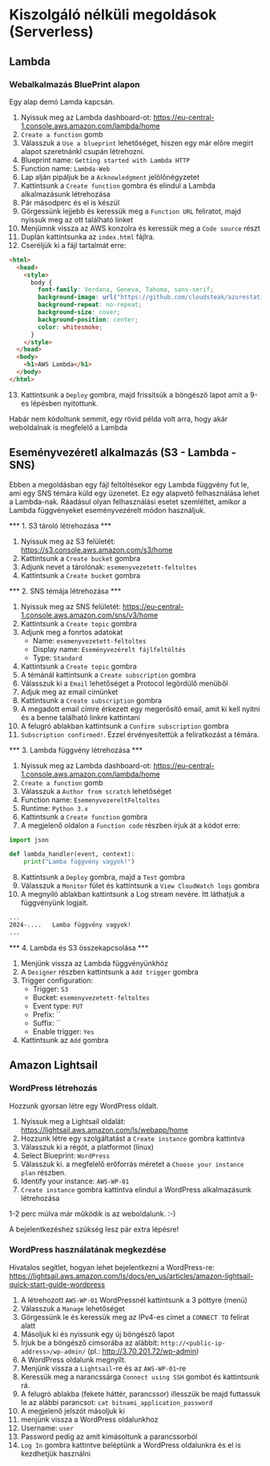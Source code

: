 # Kiszolgáló nélküli megoldások (Serverless)

## Lambda

### Webalkalmazás BluePrint alapon

Egy alap demó Lamda kapcsán.

1.  Nyissuk meg az Lambda dashboard-ot: https://eu-central-1.console.aws.amazon.com/lambda/home
2.  `Create a function` gomb
3.  Válasszuk a `Use a blueprint` lehetőséget, hiszen egy már előre megírt alapot szeretnánkl csupán létrehozni.
4.  Blueprint name: `Getting started with Lambda HTTP`
5.  Function name: `Lambda-Web`
6.  Lap alján pipáljuk be a `Acknowledgment` jelölőnégyzetet
7.  Kattintsunk a `Create function` gombra és elindul a Lambda alkalmazásunk létrehozása
8.  Pár másodperc és el is készül
9.  Görgessünk lejjebb és keressük meg a `Function URL` feliratot, majd nyissuk meg az ott található linket
10. Menjümnk vissza az AWS konzolra és keressük meg a `Code source` részt
11. Duplán kattintsunka az `index.html` fájlra.
12. Cseréljük ki a fájl tartalmát erre:

```html
<html>
  <head>
    <style>
      body {
        font-family: Verdana, Geneva, Tahoma, sans-serif;
        background-image: url("https://github.com/cloudsteak/azurestaticwebsite/blob/main/assets/images/laptop-gf2f68ed68_1920.jpg?raw=true");
        background-repeat: no-repeat;
        background-size: cover;
        background-position: center;
        color: whitesmoke;
      }
    </style>
  </head>
  <body>
    <h1>AWS Lambda</h1>
  </body>
</html>
```

13. Kattintsunk a `Deploy` gombra, majd frissítsük a böngésző lapot amit a 9-es lépésben nyitottunk.

Habár nem kódoltunk semmit, egy rövid példa volt arra, hogy akár weboldalnak is megfelelő a Lambda


## Eseményvezéretl alkalmazás (S3 - Lambda - SNS)

Ebben a megoldásban egy fájl feltöltésekor egy Lambda függvény fut le, ami egy SNS témára küld egy üzenetet. Ez egy alapvető felhasználása lehet a Lambda-nak. Ráadásul olyan felhasználási esetet szemléltet, amikor a Lambda függvényeket eseményvezérelt módon használjuk.

*** 1. S3 tároló létrehozása ***

1. Nyissuk meg az S3 felületét: https://s3.console.aws.amazon.com/s3/home
2. Kattintsunk a `Create bucket` gombra
3. Adjunk nevet a tárolónak: `esemenyvezetett-feltoltes`
4. Kattintsunk a `Create bucket` gombra

*** 2. SNS témája létrehozása ***

1. Nyissuk meg az SNS felületét: https://eu-central-1.console.aws.amazon.com/sns/v3/home
2. Kattintsunk a `Create topic` gombra
3. Adjunk meg a fonrtos adatokat
    - Name: `esemenyvezetett-feltoltes`
    - Display name: `Eseményvezérelt fájlfeltöltés`
    - Type: `Standard`
4. Kattintsunk a `Create topic` gombra
5. A témánál kattintsunk a `Create subscription` gombra
6. Válasszuk ki a `Email` lehetőséget a Protocol legördülő menüből
7. Adjuk meg az email címünket
8. Kattintsunk a `Create subscription` gombra
9. A megadott email címre érkezett egy megerősítő email, amit ki kell nyitni és a benne található linkre kattintani
10. A felugró ablakban kattintsunk a `Confirm subscription` gombra
11. `Subscription confirmed!`. Ezzel érvényesítettük a feliratkozást a témára.


*** 3. Lambda függvény létrehozása ***

1. Nyissuk meg az Lambda dashboard-ot: https://eu-central-1.console.aws.amazon.com/lambda/home
2. `Create a function` gomb
3. Válasszuk a `Author from scratch` lehetőséget
4. Function name: `EsemenyvezereltFeltoltes`
5. Runtime: `Python 3.x`
6. Kattintsunk a `Create function` gombra
7. A megjelenő oldalon a `Function code` részben írjuk át a kódot erre:

```python
import json

def lambda_handler(event, context):
    print("Lamba függvény vagyok!")
```

8. Kattintsunk a `Deploy` gombra, majd a `Test` gombra
9. Válasszuk a `Monitor` fület és kattintsunk a `View CloudWatch logs` gombra
10. A megnyíló ablakban kattintsunk a Log stream nevére. Itt láthatjuk a függvényünk logjait.

```bash
...
2024-....	Lamba függvény vagyok!
...
```

*** 4. Lambda és S3 összekapcsolása ***

1. Menjünk vissza az Lambda függvényünkhöz
2. A `Designer` részben kattintsunk a `Add trigger` gombra
3. Trigger configuration:
    - Trigger: `S3`
    - Bucket: `esemenyvezetett-feltoltes`
    - Event type: `PUT`
    - Prefix: ``
    - Suffix: ``
    - Enable trigger: `Yes`
4. Kattintsunk az `Add` gombra

## Amazon Lightsail

### WordPress létrehozás

Hozzunk gyorsan létre egy WordPress oldalt.

1. Nyissuk meg a Lightsail oldalát: https://lightsail.aws.amazon.com/ls/webapp/home
2. Hozzunk létre egy szolgáltatást a `Create instance` gombra kattintva
3. Válasszuk ki a régót, a platformot (linux)
4. Select Blueprint: `WordPress`
5. Válasszuk ki. a megfelelő erőforrás méretet a `Choose your instance plan` részben.
6. Identify your instance: `AWS-WP-01`
7. `Create instance` gombra kattintva elindul a WordPress alkalmazásunk létrehozása

1-2 perc múlva már működik is az weboldalunk. :-)

A bejelentkezéshez szükség lesz pár extra lépésre!

### WordPress használatának megkezdése

Hivatalos segítlet, hogyan lehet bejelentkezni a WordPress-re: https://lightsail.aws.amazon.com/ls/docs/en_us/articles/amazon-lightsail-quick-start-guide-wordpress

1. A létrehozott `AWS-WP-01` WordPressnél kattintsunk a 3 pöttyre (menü)
2. Válasszuk a `Manage` lehetőséget
3. Görgessünk le és keressük meg az IPv4-es címet a `CONNECT TO` felirat alatt
4. Másoljuk ki és nyissunk egy új böngésző lapot
5. Írjuk be a böngésző címsorába az alábbit: `http://<public-ip-address>/wp-admin/` (pl.: http://3.70.201.72/wp-admin)
6. A WordPress oldalunk megnyílt.
7. Menjünk vissza a `Lightsail`-re és az `AWS-WP-01`-re
8. Keressük meg a narancssárga `Connect using SSH` gombot és kattintsunk rá.
9. A felugró ablakba (fekete háttér, parancssor) illesszük be majd futtassuk le az alábbi parancsot: `cat bitnami_application_password`
10. A megjelenő jelszót másoljuk ki
11. menjünk vissza a WordPress oldalunkhoz
12. Username: `user`
13. Password pedig az amit kimásoltunk a parancssorból
14. `Log In` gombra kattintve beléptünk a WordPress oldalunkra és el is kezdhetjük használni
